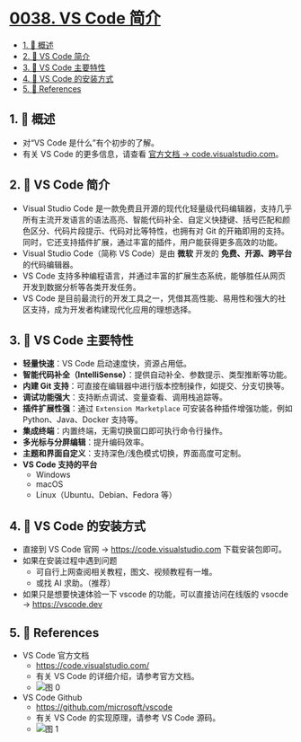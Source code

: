 # [0038. VS Code 简介](https://github.com/Tdahuyou/TNotes.vscode/tree/main/notes/0038.%20VS%20Code%20%E7%AE%80%E4%BB%8B)

<!-- region:toc -->

- [1. 📝 概述](#1--概述)
- [2. 📒 VS Code 简介](#2--vs-code-简介)
- [3. 📒 VS Code 主要特性](#3--vs-code-主要特性)
- [4. 📒 VS Code 的安装方式](#4--vs-code-的安装方式)
- [5. 🔗 References](#5--references)

<!-- endregion:toc -->

## 1. 📝 概述

- 对“VS Code 是什么”有个初步的了解。
- 有关 VS Code 的更多信息，请查看 [官方文档 -> code.visualstudio.com](https://code.visualstudio.com/)。

## 2. 📒 VS Code 简介

- Visual Studio Code 是一款免费且开源的现代化轻量级代码编辑器，支持几乎所有主流开发语言的语法高亮、智能代码补全、自定义快捷键、括号匹配和颜色区分、代码片段提示、代码对比等特性，也拥有对 Git 的开箱即用的支持。同时，它还支持插件扩展，通过丰富的插件，用户能获得更多高效的功能。
- Visual Studio Code（简称 VS Code）是由 **微软** 开发的 **免费、开源、跨平台** 的代码编辑器。
- VS Code 支持多种编程语言，并通过丰富的扩展生态系统，能够胜任从网页开发到数据分析等各类开发任务。
- VS Code 是目前最流行的开发工具之一，凭借其高性能、易用性和强大的社区支持，成为开发者构建现代化应用的理想选择。

## 3. 📒 VS Code 主要特性

- **轻量快速**：VS Code 启动速度快，资源占用低。
- **智能代码补全（IntelliSense）**：提供自动补全、参数提示、类型推断等功能。
- **内建 Git 支持**：可直接在编辑器中进行版本控制操作，如提交、分支切换等。
- **调试功能强大**：支持断点调试、变量查看、调用栈追踪等。
- **插件扩展性强**：通过 `Extension Marketplace` 可安装各种插件增强功能，例如 Python、Java、Docker 支持等。
- **集成终端**：内置终端，无需切换窗口即可执行命令行操作。
- **多光标与分屏编辑**：提升编码效率。
- **主题和界面自定义**：支持深色/浅色模式切换，界面高度可定制。
- **VS Code 支持的平台**
  - Windows
  - macOS
  - Linux（Ubuntu、Debian、Fedora 等）

## 4. 📒 VS Code 的安装方式

- 直接到 VS Code 官网 -> https://code.visualstudio.com 下载安装包即可。
- 如果在安装过程中遇到问题
  - 可自行上网查阅相关教程，图文、视频教程有一堆。
  - 或找 AI 求助。（推荐）
- 如果只是想要快速体验一下 vscode 的功能，可以直接访问在线版的 vsocde -> https://vscode.dev

## 5. 🔗 References

- VS Code 官方文档
  - https://code.visualstudio.com/
  - 有关 VS Code 的详细介绍，请参考官方文档。
  - ![图 0](https://cdn.jsdelivr.net/gh/Tdahuyou/imgs@main/2025-05-24-23-47-04.png)
- VS Code Github
  - https://github.com/microsoft/vscode
  - 有关 VS Code 的实现原理，请参考 VS Code 源码。
  - ![图 1](https://cdn.jsdelivr.net/gh/Tdahuyou/imgs@main/2025-05-24-23-47-44.png)
